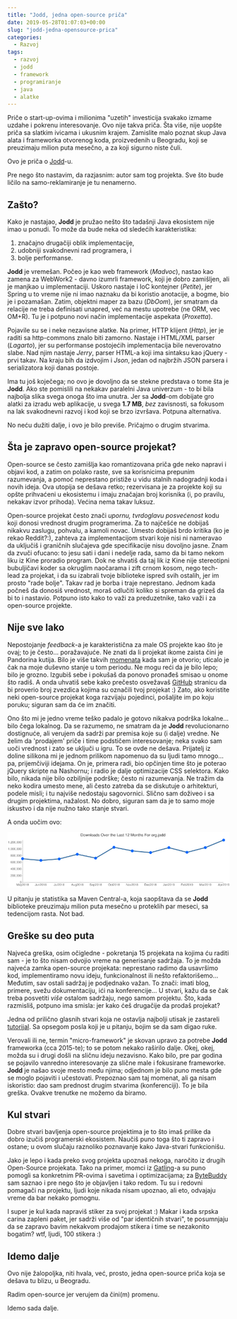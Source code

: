 ```yaml
---
title: "Jodd, jedna open-source priča"
date: 2019-05-28T01:07:03+00:00
slug: "jodd-jedna-opensource-prica"
categories:
  - Razvoj
tags:
  - razvoj
  - jodd
  - framework
  - programiranje
  - java
  - alatke
---
```


Priče o start-up-ovima i milionima "uzetih" investicija svakako izmame uzdahe i pokrenu interesovanje. Ovo nije takva priča. Šta više, nije uopšte priča sa slatkim ivicama i ukusnim krajem. Zamislite malo poznat skup Java alata i frameworka otvorenog koda, proizvedenih u Beogradu, koji se preuzimaju milion puta mesečno, a za koji sigurno niste čuli.
<!--more-->

Ovo je priča o [Jodd](https://jodd.org)-u.

Pre nego što nastavim, da razjasnim: autor sam tog projekta. Sve što bude ličilo na samo-reklamiranje je tu nenamerno.

## Zašto?

Kako je nastajao, **Jodd** je pružao nešto što tadašnji Java ekosistem nije imao u ponudi. To može da bude neka od sledećih karakteristika:

1. značajno drugačiji oblik implementacije,
2. udobniji svakodnevni rad programera, i
3. bolje performanse.

**Jodd** je vremešan. Počeo je kao web framework (_Madvoc_), nastao kao zamena za WebWork2 - davno izumrli framework, koji je dobro zamišljen, ali je manjkao u implementaciji. Uskoro nastaje i IoC kontejner (_Petite_), jer Spring u to vreme nije ni imao naznaku da bi koristio anotacije, a bogme, bio je i pozamašan. Zatim, objektni maper za bazu (_DbOom_), jer smatram da relacije ne treba definisati unapred, već na mestu upotrebe (ne ORM, vec OM+R). Tu je i potpuno novi način implementacije aspekata (_Proxetta_).

Pojavile su se i neke nezavisne alatke. Na primer, HTTP klijent (_Http_), jer je raditi sa http-commons znalo biti zamorno. Nastaje i HTML/XML parser (_Lagarto_), jer su performanse postojećih implementacija bile neverovatno slabe. Nad njim nastaje _Jerry_, parser HTML-a koji ima sintaksu kao jQuery - prvi takav. Na kraju bih da izdvojim i _Json_, jedan od najbržih JSON parsera i serializatora koji danas postoje.

Ima tu još koječega; no ovo je dovoljno da se stekne predstava o tome šta je **Jodd**. Ako ste pomislili na nekakav paralelni Java univerzum - to bi bila najbolja slika svega onoga što ima unutra. Jer sa **Jodd**-om dobijate gro alatki za izradu web aplikacije, u svega **1.7 MB**, _bez_ zavisnosti, sa fokusom na lak svakodnevni razvoj i kod koji se brzo izvršava. Potpuna alternativa.

No neću dužiti dalje, i ovo je bilo previše. Pričajmo o drugim stvarima.

## Šta je zapravo open-source projekat?

Open-source se često zamišlja kao romantizovana priča gde neko napravi i objavi kod, a zatim on polako raste, sve sa korisnicima prepunim razumevanja, a pomoć neprestano pristiže u vidu stalnih nadogradnji koda i novih ideja. Ova utopija se dešava retko; rezervisana je za projekte koji su opšte prihvaćeni u ekosistemu i imaju značajan broj korisnika (i, po pravilu, nekakav izvor prihoda). Većina nema takav luksuz.

Open-source projekat često znači _upornu, tvrdoglavu posvećenost_ kodu koji donosi vrednost drugim programerima. Za to najčešće ne dobijaš nikakvu zaslugu, pohvalu, a kamoli novac. Umesto dobijaš brdo kritika (ko je rekao Reddit?:), zahteva za implementacijom stvari koje nisi ni nameravao da uključiš i graničnih slučajeva gde specifikacije nisu dovoljno jasne. Znam da zvuči ofucano: to jesu sati i dani i nedelje rada, samo da bi tamo nekom liku iz Kine proradio program. Dok ne shvatiš da taj lik iz Kine nije stereotipni bubuljičavi koder sa okruglim naočarama i zift crnom kosom, nego tech-lead za projekat, i da su izabrali tvoje biblioteke ispred svih ostalih, jer im prosto "rade bolje". Takav rad je borba i traje neprestano. Jednom kada počneš da donosiš vrednost, moraš odlučiti koliko si spreman da grizeš da bi to i nastavio. Potpuno isto kako to važi za preduzetnike, tako važi i za open-source projekte.

## Nije sve lako

Nepostojanje _feedback_-a je karakteristična za male OS projekte kao što je ovaj; to je često... poražavajuće. Ne znati da li projekat ikome zaista čini je Pandorina kutija. Bilo je više takvih [momenata](https://github.com/oblac/jodd/issues/585) kada sam je otvorio; uticalo je čak na moje duševno stanje u tom periodu. Ne mogu reći da je bilo lepo; bilo je grozno. Izgubiš sebe i pokušaš da ponovo pronađeš smisao u onome što radiš. A onda uhvatiš sebe kako prečesto osvežavaš [GitHub](https://github.com/oblac/jodd) stranicu da bi proverio broj zvezdica kojima su označili tvoj projekat :) Zato, ako koristite neki open-source projekat koga razvijaju pojedinci, pošaljite im po koju poruku; siguran sam da će im značiti.   

Ono što mi je jedno vreme teško padalo je gotovo nikakva podrška lokalne... bilo čega lokalnog. Da se razumemo, ne smatram da je **Jodd** revolucionarno dostignuće, ali verujem da sadrži par premisa koje su (i dalje) vredne. Ne želim da 'prodajem' priče i time podstičem interesovanje; neka svako sam uoči vrednost i zato se uključi u igru. To se ovde ne dešava. Prijatelj iz doline silikona mi je jednom prilikom napomenuo da su ljudi tamo mnogo... pa, prijemčiviji idejama. On je, primera radi, bio opčinjen time što je poterao jQuery skripte na Nashornu; i radio je dalje optimizacije CSS selektora. Kako bilo, nikada nije bilo ozbiljnije podrške; često ni razumevanja. Ne tražim da neko kodira umesto mene, ali često zatreba da se diskutuje o arhitekturi, podele misli; i tu najviše nedostaju sagovornici. Slično sam doživeo i sa drugim projektima, nažalost. No dobro, siguran sam da je to samo moje iskustvo i da nije nužno tako stanje stvari.

A onda uočim ovo:

![](jodd-downloads.png)
 
U pitanju je statistika sa Maven Central-a, koja saopštava da se **Jodd** biblioteke preuzimaju milion puta mesečno u proteklih par meseci, sa tedencijom rasta. Not bad.


## Greške su deo puta

Najveća greška, osim očigledne - pokretanja 15 projekata na kojima ću raditi sam - je to što nisam odvojio vreme na generisanje sadržaja. To je možda najveća zamka open-source projekata: neprestano radimo da usavršimo kod, implementiramo novu ideju, funkcionalnost ili nešto refaktorišemo... Međutim, sav ostali sadržaj je podjednako važan. To znači: imati blog, primere, svežu dokumentaciju, ići na konferencije... U stvari, kažu da se čak treba posvetiti _više_ ostalom sadržaju, nego samom projektu. Što, kada razmisliš, potpuno ima smisla: jer kako ćeš drugačije da prodaš projekat?

Jedna od prilično glasnih stvari koja ne ostavlja najbolji utisak je zastareli [tutorijal](http://joddframework.org). Sa opsegom posla koji je u pitanju, bojim se da sam digao ruke.

Verovali ili ne, termin "micro-framework" je skovan upravo za potrebe **Jodd** frameworka (cca 2015-te); to se potom nekako raširilo dalje. Okej, okej, možda su i drugi došli na sličnu ideju nezavisno. Kako bilo, pre par godina se pojavilo vanredno interesovanje za slične male i fokusirane frameworke. **Jodd** je našao svoje mesto među njima; odjednom je bilo puno mesta gde se moglo pojaviti i učestovati. Prepoznao sam taj momenat, ali ga nisam iskoristio: dao sam prednost drugim stvarima (konferenciji). To je bila greška. Ovakve trenutke ne možemo da biramo.

## Kul stvari

Dobre stvari bavljenja open-source projektima je to što imaš prilike da dobro izučiš programerski ekosistem. Naučiš puno toga što ti zapravo i ostane; u ovom slučaju raznoliko poznavanje kako Java-stvari funkcionišu.

Jako je lepo i kada preko svog projekta upoznaš nekoga, naročito iz drugih Open-Source projekata. Tako na primer, momci iz [Gatling](https://gatling.io)-a su puno pomogli sa konkretnim PR-ovima i savetima i optimizacijama; za [ByteBuddy](https://bytebuddy.net/) sam saznao i pre nego što je objavljen i tako redom. Tu su i redovni pomagači na projektu, ljudi koje nikada nisam upoznao, ali eto, odvajaju vreme da bar nekako pomognu.  

I super je kul kada napraviš stiker za svoj projekat :) Makar i kada srpska carina zapleni paket, jer sadrži više od "par identičnih stvari", te posumnjaju da se zapravo bavim nekakvom prodajom stikera i time se nezakonito bogatim? wtf, ljudi, 100 stikera :) 


## Idemo dalje

Ovo nije žalopoljka, niti hvala, već, prosto, jedna open-source priča koja se dešava tu blizu, u Beogradu.

Radim open-source jer verujem da čini(m) promenu.

Idemo sada dalje.

